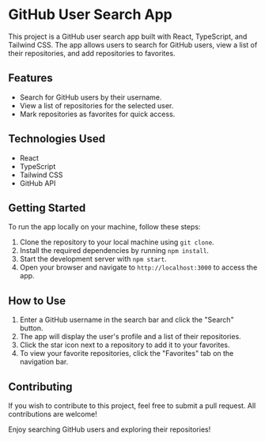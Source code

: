 # GitHub User Search App

This project is a GitHub user search app built with React, TypeScript, and Tailwind CSS. The app allows users to search for GitHub users, view a list of their repositories, and add repositories to favorites.

## Features

- Search for GitHub users by their username.
- View a list of repositories for the selected user.
- Mark repositories as favorites for quick access.

## Technologies Used

- React
- TypeScript
- Tailwind CSS
- GitHub API

## Getting Started

To run the app locally on your machine, follow these steps:

1. Clone the repository to your local machine using `git clone`.
2. Install the required dependencies by running `npm install`.
3. Start the development server with `npm start`.
4. Open your browser and navigate to `http://localhost:3000` to access the app.

## How to Use

1. Enter a GitHub username in the search bar and click the "Search" button.
2. The app will display the user's profile and a list of their repositories.
3. Click the star icon next to a repository to add it to your favorites.
4. To view your favorite repositories, click the "Favorites" tab on the navigation bar.

## Contributing

If you wish to contribute to this project, feel free to submit a pull request. All contributions are welcome!

Enjoy searching GitHub users and exploring their repositories!
